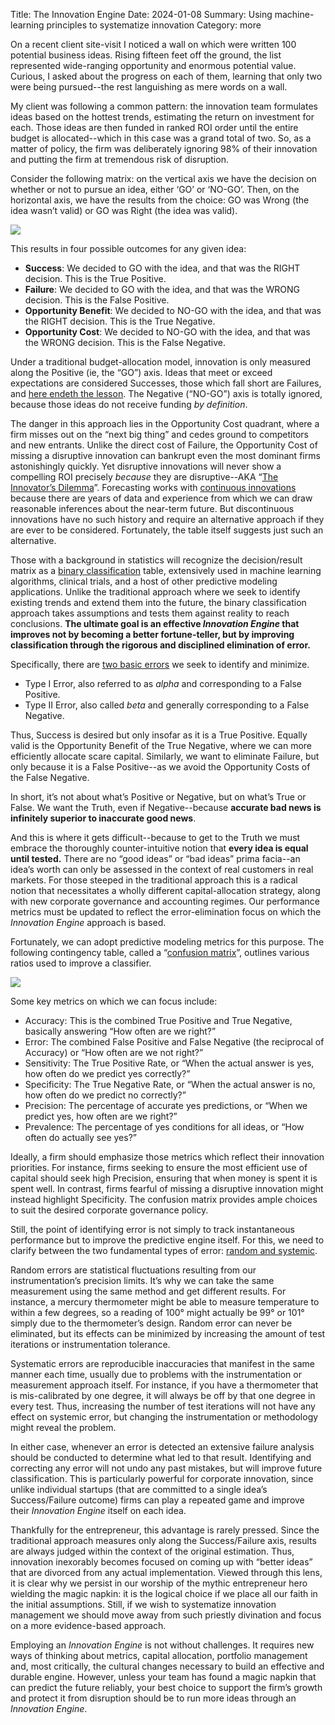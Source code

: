 Title: The Innovation Engine
Date: 2024-01-08
Summary: Using machine-learning principles to systematize innovation
Category: more

On a recent client site-visit I noticed a wall on which were written 100 potential business ideas. Rising fifteen feet off the ground, the list represented wide-ranging opportunity and enormous potential value. Curious, I asked about the progress on each of them, learning that only two were being pursued--the rest languishing as mere words on a wall.

My client was following a common pattern: the innovation team formulates ideas based on the hottest trends, estimating the return on investment for each. Those ideas are then funded in ranked ROI order until the entire budget is allocated--which in this case was a grand total of two. So, as a matter of policy, the firm was deliberately ignoring 98% of their innovation and putting the firm at tremendous risk of disruption.

Consider the following matrix: on the vertical axis we have the decision on whether or not to pursue an idea, either ‘GO’ or ‘NO-GO’. Then, on the horizontal axis, we have the results from the choice: GO was Wrong (the idea wasn’t valid) or GO was Right (the idea was valid).

![]({static}decision_result_matrix.png)

This results in four possible outcomes for any given idea:

*   **Success**: We decided to GO with the idea, and that was the RIGHT decision. This is the True Positive.
*   **Failure**: We decided to GO with the idea, and that was the WRONG decision. This is the False Positive.
*   **Opportunity Benefit**: We decided to NO-GO with the idea, and that was the RIGHT decision. This is the True Negative.
*   **Opportunity Cost**: We decided to NO-GO with the idea, and that was the WRONG decision. This is the False Negative.

Under a traditional budget-allocation model, innovation is only measured along the Positive (ie, the “GO”) axis. Ideas that meet or exceed expectations are considered Successes, those which fall short are Failures, and [here endeth the lesson](https://www.youtube.com/watch?v=vbkDa0OZetk). The Negative (“NO-GO”) axis is totally ignored, because those ideas do not receive funding _by definition_.

The danger in this approach lies in the Opportunity Cost quadrant, where a firm misses out on the “next big thing” and cedes ground to competitors and new entrants. Unlike the direct cost of Failure, the Opportunity Cost of missing a disruptive innovation can bankrupt even the most dominant firms astonishingly quickly. Yet disruptive innovations will never show a compelling ROI precisely _because_ they are disruptive--AKA “[The Innovator’s Dilemma](https://en.wikipedia.org/wiki/The_Innovator%27s_Dilemma)”. Forecasting works with [continuous innovations](the-three-innovation-types) because there are years of data and experience from which we can draw reasonable inferences about the near-term future. But discontinuous innovations have no such history and require an alternative approach if they are ever to be considered. Fortunately, the table itself suggests just such an alternative.

Those with a background in statistics will recognize the decision/result matrix as a [binary classification](https://en.wikipedia.org/wiki/Binary_classification) table, extensively used in machine learning algorithms, clinical trials, and a host of other predictive modeling applications. Unlike the traditional approach where we seek to identify existing trends and extend them into the future, the binary classification approach takes assumptions and tests them against reality to reach conclusions. **The ultimate goal is an effective _Innovation Engine_ that improves not by becoming a better fortune-teller, but by improving classification through the rigorous and disciplined elimination of error.**

Specifically, there are [two basic errors](https://en.wikipedia.org/wiki/Type_I_and_type_II_errors) we seek to identify and minimize.

*   Type I Error, also referred to as _alpha_ and corresponding to a False Positive.
*   Type II Error, also called _beta_ and generally corresponding to a False Negative.

Thus, Success is desired but only insofar as it is a True Positive. Equally valid is the Opportunity Benefit of the True Negative, where we can more efficiently allocate scare capital. Similarly, we want to eliminate Failure, but only because it is a False Positive--as we avoid the Opportunity Costs of the False Negative.

In short, it’s not about what’s Positive or Negative, but on what’s True or False. We want the Truth, even if Negative--because **accurate bad news is infinitely superior to inaccurate good news**.

And this is where it gets difficult--because to get to the Truth we must embrace the thoroughly counter-intuitive notion that **every idea is equal until tested.** There are no “good ideas” or “bad ideas” prima facia--an idea’s worth can only be assessed in the context of real customers in real markets. For those steeped in the traditional approach this is a radical notion that necessitates a wholly different capital-allocation strategy, along with new corporate governance and accounting regimes. Our performance metrics must be updated to reflect the error-elimination focus on which the _Innovation Engine_ approach is based.

Fortunately, we can adopt predictive modeling metrics for this purpose. The following contingency table, called a “[confusion matrix](https://en.wikipedia.org/wiki/Confusion_matrix)”, outlines various ratios used to improve a classifier.

![]({static}confusion_matrix.png)

Some key metrics on which we can focus include:

*   Accuracy: This is the combined True Positive and True Negative, basically answering “How often are we right?”
*   Error: The combined False Positive and False Negative (the reciprocal of Accuracy) or “How often are we not right?”
*   Sensitivity: The True Positive Rate, or “When the actual answer is yes, how often do we predict yes correctly?”
*   Specificity: The True Negative Rate, or “When the actual answer is no, how often do we predict no correctly?”
*   Precision: The percentage of accurate yes predictions, or “When we predict yes, how often are we right?”
*   Prevalence: The percentage of yes conditions for all ideas, or “How often do actually see yes?”

Ideally, a firm should emphasize those metrics which reflect their innovation priorities. For instance, firms seeking to ensure the most efficient use of capital should seek high Precision, ensuring that when money is spent it is spent well. In contrast, firms fearful of missing a disruptive innovation might instead highlight Specificity. The confusion matrix provides ample choices to suit the desired corporate governance policy.

Still, the point of identifying error is not simply to track instantaneous performance but to improve the predictive engine itself. For this, we need to clarify between the two fundamental types of error: [random and systemic](https://en.wikipedia.org/wiki/Observational_error#Random_errors_versus_systematic_errors).

Random errors are statistical fluctuations resulting from our instrumentation’s precision limits. It’s why we can take the same measurement using the same method and get different results. For instance, a mercury thermometer might be able to measure temperature to within a few degrees, so a reading of 100° might actually be 99° or 101° simply due to the thermometer’s design. Random error can never be eliminated, but its effects can be minimized by increasing the amount of test iterations or instrumentation tolerance.

Systematic errors are reproducible inaccuracies that manifest in the same manner each time, usually due to problems with the instrumentation or measurement approach itself. For instance, if you have a thermometer that is mis-calibrated by one degree, it will always be off by that one degree in every test. Thus, increasing the number of test iterations will not have any effect on systemic error, but changing the instrumentation or methodology might reveal the problem.

In either case, whenever an error is detected an extensive failure analysis should be conducted to determine what led to that result. Identifying and correcting any error will not undo any past mistakes, but will improve future classification. This is particularly powerful for corporate innovation, since unlike individual startups (that are committed to a single idea’s Success/Failure outcome) firms can play a repeated game and improve their _Innovation Engine_ itself on each idea.

Thankfully for the entrepreneur, this advantage is rarely pressed. Since the traditional approach measures only along the Success/Failure axis, results are always judged within the context of the original estimation. Thus, innovation inexorably becomes focused on coming up with “better ideas” that are divorced from any actual implementation. Viewed through this lens, it is clear why we persist in our worship of the mythic entrepreneur hero wielding the magic napkin: it is the logical choice if we place all our faith in the initial assumptions. Still, if we wish to systematize innovation management we should move away from such priestly divination and focus on a more evidence-based approach.

Employing an _Innovation Engine_ is not without challenges.  It requires new ways of thinking about metrics, capital allocation, portfolio management and, most critically, the cultural changes necessary to build an effective and durable engine. However, unless your team has found a magic napkin that can predict the future reliably, your best choice to support the firm’s growth and protect it from disruption should be to run more ideas through an _Innovation Engine_.